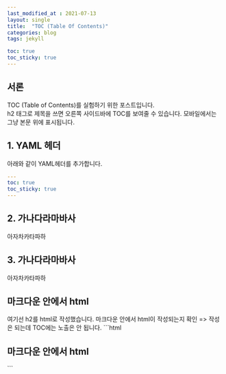 ```yaml
---
last_modified_at : 2021-07-13
layout: single
title:  "TOC (Table Of Contents)"
categories: blog
tags: jekyll

toc: true
toc_sticky: true
---
```

## 서론
TOC (Table of Contents)를 실험하기 위한 포스트입니다.  
h2 태그로 제목을 쓰면 오른쪽 사이드바에 TOC를 보여줄 수 있습니다. 모바일에서는 그냥 본문 위에 표시됩니다.

## 1. YAML 헤더
아래와 같이 YAML헤더를 추가합니다.
```yaml
---  
toc: true  
toc_sticky: true  
---
```
## 2. 가나다라마바사
아자차카타파하

## 3. 가나다라마바사
아자차카타파하

<h2>마크다운 안에서 html</h2>
여기선 h2를 html로 작성했습니다.
마크다운 안에서 html이 작성되는지 확인  
=> 작성은 되는데 TOC에는 노출은 안 됩니다.
```html
<h2>마크다운 안에서 html</h2>
```

